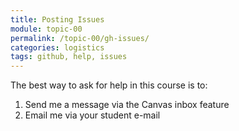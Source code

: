 ```yaml
---
title: Posting Issues
module: topic-00
permalink: /topic-00/gh-issues/
categories: logistics
tags: github, help, issues
---
```


<div class="divider-heading"></div>


The best way to ask for help in this course is to:

1. Send me a message via the Canvas inbox feature
2. Email me via your student e-mail

<!--
## Contributing
As the semester progresses, you should open issues whenever you encounter problems.

Note: The "The Impressive Internet" issue referenced in the example below is not part of our class this semester. Instead, our issues are organized by week, and you can post your questions or replies directly under the corresponding week's issue. 

There's no need to comment on the example issue below. Instead, reply to the Week 1 - Welcome issue. Please post about any issues you encountered this week or simply how you're feeling about the class.

<iframe src="https://umontanamediaarts.com/MART341/wp-admin/admin-ajax.php?action=h5p_embed&id=14" width="473" height="509" frameborder="0" allowfullscreen="allowfullscreen"></iframe><script src="https://umontanamediaarts.com/MART341/wp-content/plugins/h5p/h5p-php-library/js/h5p-resizer.js" charset="UTF-8"></script>
<a href="https://umontanamediaarts.com/MART341/wp-admin/admin-ajax.php?action=h5p_embed&id=14" class="btn btn-default btn-xs" target="_blank">View Larger</a>
<!--<iframe src="https://h5p.org/h5p/embed/416838" width="1090" height="794" frameborder="0" allowfullscreen="allowfullscreen"></iframe>
<a href="https://h5p.org/node/416838" class="btn btn-default btn-xs" target="_blank">View Larger</a>-->
